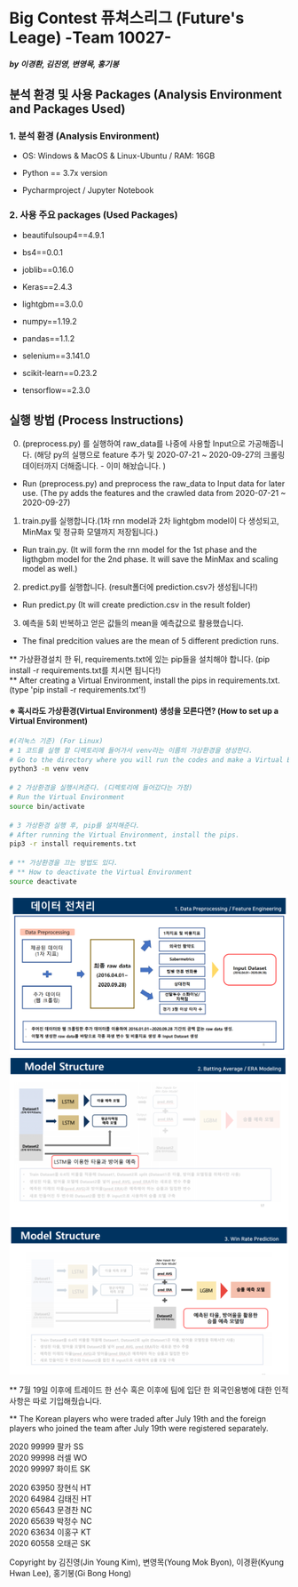 # Big Contest 퓨쳐스리그 (Future's Leage) -Team 10027- 

##### by 이경환, 김진영, 변영목, 홍기봉



## 분석 환경 및 사용 Packages (Analysis Environment and Packages Used)

### 1. 분석 환경 (Analysis Environment)

- OS: Windows  & MacOS & Linux-Ubuntu / RAM: 16GB

- Python == 3.7x version

- Pycharmproject / Jupyter Notebook 

  

### 2. 사용 주요 packages (Used Packages)

- beautifulsoup4==4.9.1

- bs4==0.0.1

- joblib==0.16.0

- Keras==2.4.3

- lightgbm==3.0.0

- numpy==1.19.2

- pandas==1.1.2

- selenium==3.141.0

- scikit-learn==0.23.2

- tensorflow==2.3.0

  



## 실행 방법 (Process Instructions)

0. (preprocess.py) 를 실행하여 raw_data를 나중에 사용할 Input으로 가공해줍니다. (해당 py의 실행으로 feature 추가 및 2020-07-21 ~ 2020-09-27의 크롤링 데이터까지 더해줍니다. - 이미 해놨습니다. )
- Run (preprocess.py) and preprocess the raw_data to Input data for later use. (The py adds the features and the crawled data from 2020-07-21 ~ 2020-09-27)

1. train.py를 실행합니다.(1차 rnn model과 2차 lightgbm model이 다 생성되고, MinMax 및 정규화 모델까지 저장됩니다.)
- Run train.py. (It will form the rnn model for the 1st phase and the ligthgbm model for the 2nd phase. It will save the MinMax and scaling model as well.)

2. predict.py를 실행합니다. (result폴더에 prediction.csv가 생성됩니다!)
- Run predict.py (It will create prediction.csv in the result folder)

3. 예측을 5회 반복하고 얻은 값들의 mean을 예측값으로 활용했습니다.
- The final predcition values are the mean of 5 different prediction runs.



** 가상환경설치 한 뒤, requirements.txt에 있는 pip들을 설치해야 합니다. (pip install -r requirements.txt를 치시면 됩니다!)   
** After creating a Virtual Environment, install the pips in requirements.txt. (type 'pip install -r requirements.txt'!)

  #### ※ 혹시라도 가상환경(Virtual Environment) 생성을 모른다면? (How to set up a Virtual Environment)

  ```bash
 #(리눅스 기준) (For Linux)
 # 1 코드를 실행 할 디렉토리에 들어가서 venv라는 이름의 가상환경을 생성한다.
 # Go to the directory where you will run the codes and make a Virtual Enviroment withe the name venv.
  python3 -m venv venv

  # 2 가상환경을 실행시켜준다. (디렉토리에 들어갔다는 가정)
  # Run the Virtual Environment 
  source bin/activate

  # 3 가상환경 실행 후, pip를 설치해준다.
  # After running the Virtual Environment, install the pips.
  pip3 -r install requirements.txt

  # ** 가상환경을 끄는 방법도 있다.
  # ** How to deactivate the Virtual Environment
  source deactivate

  ```



<img src="./image/전처리.PNG">

<img src="./image/모델1.PNG">

<img src="./image/모델2.PNG">



** 7월 19일 이후에 트레이드 한 선수 혹은 이후에 팀에 입단 한 외국인용병에 대한 인적사항은 따로 기입해줬습니다. 

** The Korean players who were traded after July 19th and the foreign players who joined the team after July 19th were registered separately.

2020   99999  팔카   SS   
2020   99998  러셀   WO      
2020   99997  화이트   SK   

2020   63950  장현식   HT   
2020   64984  김태진   HT   
2020   65643  문경찬   NC   
2020   65639  박정수   NC   
2020   63634  이홍구   KT   
2020   60558  오태곤   SK   



Copyright by 김진영(Jin Young Kim), 변영목(Young Mok Byon), 이경환(Kyung Hwan Lee), 홍기봉(Gi Bong Hong)

